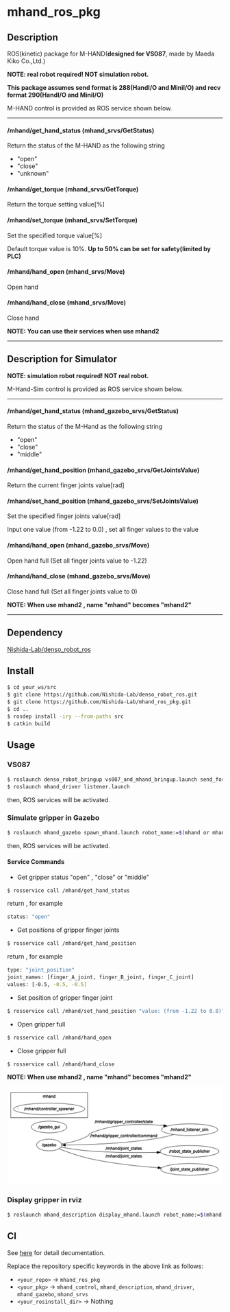 # mhand_ros_pkg

## Description

ROS(kinetic) package for M-HAND(**designed for VS087**, made by Maeda Kiko Co.,Ltd.)

**NOTE: real robot required! NOT simulation robot.**

**This package assumes send format is 288(HandI/O and MiniI/O) and recv format 290(HandI/O and MiniI/O)**

M-HAND control is provided as ROS service shown below.

---

#### /mhand/get_hand_status (mhand_srvs/GetStatus)

Return the status of the M-HAND as the following string

- "open"
- "close"
- "unknown"

#### /mhand/get_torque (mhand_srvs/GetTorque)

Return the torque setting value[%]

#### /mhand/set_torque (mhand_srvs/SetTorque)

Set the specified torque value[%]

Default torque value is 10%. **Up to 50% can be set for safety(limited by PLC)**

#### /mhand/hand_open (mhand_srvs/Move)

Open hand

#### /mhand/hand_close (mhand_srvs/Move)

Close hand

**NOTE: You can use their services when use mhand2**

---

## Description for Simulator

**NOTE: simulation robot required! NOT real robot.**

M-Hand-Sim control is provided as ROS service shown below.

---

#### /mhand/get_hand_status (mhand_gazebo_srvs/GetStatus)

Return the status of the M-Hand as the following string

- "open"
- "close"
- "middle"

#### /mhand/get_hand_position (mhand_gazebo_srvs/GetJointsValue)

Return the current finger joints value[rad]

#### /mhand/set_hand_position (mhand_gazebo_srvs/SetJointsValue)

Set the specified finger joints value[rad]

Input one value (from -1.22 to 0.0) , set all finger values to the value

#### /mhand/hand_open (mhand_gazebo_srvs/Move)

Open hand full (Set all finger joints value to -1.22)

#### /mhand/hand_close (mhand_gazebo_srvs/Move)

Close hand full (Set all finger joints value to 0)

**NOTE: When use mhand2 , name "mhand" becomes "mhand2"**

---

## Dependency

[Nishida-Lab/denso_robot_ros](https://github.com/Nishida-Lab/denso_robot_ros)

## Install

```sh
$ cd your_ws/src
$ git clone https://github.com/Nishida-Lab/denso_robot_ros.git
$ git clone https://github.com/Nishida-Lab/mhand_ros_pkg.git
$ cd ..
$ rosdep install -iry --from-paths src
$ catkin build
```

## Usage

### VS087

```sh
$ roslaunch denso_robot_bringup vs087_and_mhand_bringup.launch send_format:=288 recv_format:=290 sim:=false ip_address:=xxx.xxx.xxx.xxx
$ roslaunch mhand_driver listener.launch
```

then, ROS services will be activated.

### Simulate gripper in Gazebo

```sh
$ roslaunch mhand_gazebo spawn_mhand.launch robot_name:=$(mhand or mhand2)
```

then, ROS services will be activated.

#### Service Commands

- Get gripper status "open" , "close" or "middle"

```sh
$ rosservice call /mhand/get_hand_status
```

return , for example

```sh
status: "open"
```

- Get positions of gripper finger joints

```sh
$ rosservice call /mhand/get_hand_position
```

return , for example

```sh
type: "joint_position"
joint_names: [finger_A_joint, finger_B_joint, finger_C_joint]
values: [-0.5, -0.5, -0.5]
```

- Set position of gripper finger joint

```sh
$ rosservice call /mhand/set_hand_position "value: (from -1.22 to 0.0)"
```

- Open gripper full

```sh
$ rosservice call /mhand/hand_open
```

- Close gripper full

```sh
$ rosservice call /mhand/hand_close
```

**NOTE: When use mhand2 , name "mhand" becomes "mhand2"**

![mhand_sim_srvs](.img/mhand_srv.png)

### Display gripper in rviz

```sh
$ roslaunch mhand_description display_mhand.launch robot_name:=$(mhand or mhand2)
```

## CI
See [here](https://github.com/Nishida-Lab/denso_docs/tree/master/ci) for detail decumentation.

Replace the repository specific keywords in the above link as follows:
- `<your_repo>` -> `mhand_ros_pkg`
- `<your_pkg>` -> `mhand_control`, `mhand_description`, `mhand_driver`, `mhand_gazebo`, `mhand_srvs`
- `<your_rosinstall_dir>` -> Nothing
